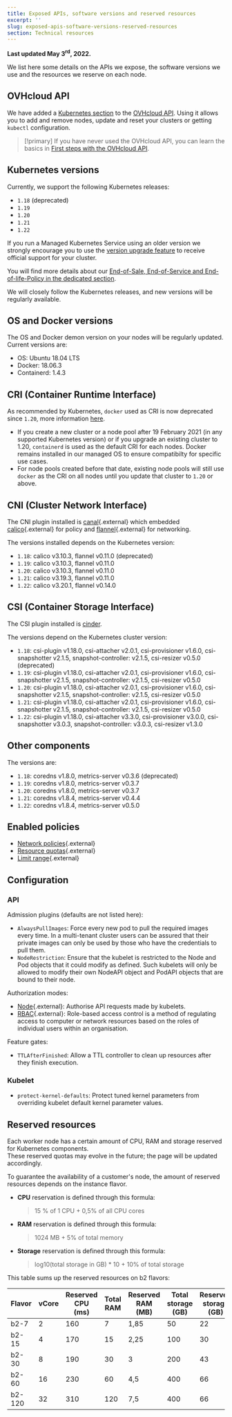 ```yaml
---
title: Exposed APIs, software versions and reserved resources
excerpt: ''
slug: exposed-apis-software-versions-reserved-resources
section: Technical resources
---
```


**Last updated May 3<sup>rd</sup>, 2022.**

We list here some details on the APIs we expose, the software versions we use and the resources we reserve on each node.

## OVHcloud API

We have added a [Kubernetes section](https://api.ovh.com/console/#/cloud/project/{serviceName}/kube) to the [OVHcloud API](https://api.ovh.com/console/).
Using it allows you to add and remove nodes, update and reset your clusters or getting `kubectl` configuration.

> [!primary]
> If you have never used the OVHcloud API, you can learn the basics in [First steps with the OVHcloud API](../../api/first-steps-with-ovh-api/).

## Kubernetes versions

Currently, we support the following Kubernetes releases:

* `1.18` (deprecated)
* `1.19`
* `1.20`
* `1.21`
* `1.22`

If you run a Managed Kubernetes Service using an older version we strongly encourage you to use the [version upgrade feature](../upgrading-kubernetes-version/) to receive official support for your cluster.

You will find more details about our [End-of-Sale, End-of-Service and End-of-life-Policy in the dedicated section](../eos-eol-policies/).

We will closely follow the Kubernetes releases, and new versions will be regularly available.

## OS and Docker versions

The OS and Docker demon version on your nodes will be regularly updated. Current versions are:

* OS: Ubuntu 18.04 LTS
* Docker: 18.06.3
* Containerd: 1.4.3

## CRI (Container Runtime Interface)

As recommended by Kubernetes, `docker` used as CRI is now deprecated since `1.20`, more information [here](https://kubernetes.io/blog/2020/12/02/dont-panic-kubernetes-and-docker/).

* If you create a new cluster or a node pool after 19 February 2021 (in any supported Kubernetes version) or if you upgrade an existing cluster to 1.20, `containerd` is used as the default CRI for each nodes. Docker remains installed in our managed OS to ensure compatibilty for specific use cases.
* For node pools created before that date, existing node pools will still use `docker` as the CRI on all nodes until you update that cluster to `1.20` or above.

## CNI (Cluster Network Interface)

The CNI plugin installed is [canal](https://github.com/projectcalico/canal){.external} which embedded [calico](https://github.com/projectcalico/calico){.external} for policy and [flannel](https://github.com/coreos/flannel/){.external} for networking.

The versions installed depends on the Kubernetes version:

* `1.18`: calico v3.10.3, flannel v0.11.0 (deprecated)
* `1.19`: calico v3.10.3, flannel v0.11.0
* `1.20`: calico v3.10.3, flannel v0.11.0
* `1.21`: calico v3.19.3, flannel v0.11.0
* `1.22`: calico v3.20.1, flannel v0.14.0

## CSI (Container Storage Interface)

The CSI plugin installed is [cinder](https://github.com/kubernetes/cloud-provider-openstack).

The versions depend on the Kubernetes cluster version:

* `1.18`: csi-plugin v1.18.0, csi-attacher v2.0.1, csi-provisioner v1.6.0, csi-snapshotter v2.1.5, snapshot-controller: v2.1.5, csi-resizer v0.5.0 (deprecated)
* `1.19`: csi-plugin v1.18.0, csi-attacher v2.0.1, csi-provisioner v1.6.0, csi-snapshotter v2.1.5, snapshot-controller: v2.1.5, csi-resizer v0.5.0
* `1.20`: csi-plugin v1.18.0, csi-attacher v2.0.1, csi-provisioner v1.6.0, csi-snapshotter v2.1.5, snapshot-controller: v2.1.5, csi-resizer v0.5.0
* `1.21`: csi-plugin v1.18.0, csi-attacher v2.0.1, csi-provisioner v1.6.0, csi-snapshotter v2.1.5, snapshot-controller: v2.1.5, csi-resizer v0.5.0
* `1.22`: csi-plugin v1.18.0, csi-attacher v3.3.0, csi-provisioner v3.0.0, csi-snapshotter v3.0.3, snapshot-controller: v3.0.3, csi-resizer v1.3.0

## Other components

The versions are:

* `1.18`: coredns v1.8.0, metrics-server v0.3.6 (deprecated)
* `1.19`: coredns v1.8.0, metrics-server v0.3.7
* `1.20`: coredns v1.8.0, metrics-server v0.3.7
* `1.21`: coredns v1.8.4, metrics-server v0.4.4
* `1.22`: coredns v1.8.4, metrics-server v0.5.0


## Enabled policies

* [Network policies](https://kubernetes.io/docs/concepts/services-networking/network-policies/){.external}
* [Resource quotas](https://kubernetes.io/docs/concepts/policy/resource-quotas/){.external}
* [Limit range](https://kubernetes.io/docs/concepts/policy/limit-range/){.external}

## Configuration

### API

Admission plugins (defaults are not listed here):

* `AlwaysPullImages`: Force every new pod to pull the required images every time. In a multi-tenant cluster users can be assured that their private images can only be used by those who have the credentials to pull them.
* `NodeRestriction`: Ensure that the kubelet is restricted to the Node and Pod objects that it could modify as defined. Such kubelets will only be allowed to modify their own NodeAPI object and PodAPI objects that are bound to their node.

Authorization modes:

* [Node](https://kubernetes.io/docs/reference/access-authn-authz/node/){.external}: Authorise API requests made by kubelets.
* [RBAC](https://kubernetes.io/docs/reference/access-authn-authz/rbac/){.external}: Role-based access control is a method of regulating access to computer or network resources based on the roles of individual users within an organisation.

Feature gates:

* `TTLAfterFinished`: Allow a TTL controller to clean up resources after they finish execution.

### Kubelet

* `protect-kernel-defaults`: Protect tuned kernel parameters from overriding kubelet default kernel parameter values.

## Reserved resources

Each worker node has a certain amount of CPU, RAM and storage reserved for Kubernetes components.  
These reserved quotas may evolve in the future; the page will be updated accordingly.

To guarantee the availability of a customer's node, the amount of reserved resources depends on the instance flavor.

* **CPU** reservation is defined through this formula:  
    > 15 % of 1 CPU + 0,5% of all CPU cores

* **RAM** reservation is defined through this formula:  
    > 1024 MB + 5% of total memory

* **Storage** reservation is defined through this formula:  
    > log10(total storage in GB) * 10 + 10% of total storage

This table sums up the reserved resources on b2 flavors:

| Flavor | vCore | Reserved CPU (ms) | Total RAM | Reserved RAM (MB) | Total storage (GB) | Reserved storage (GB) |
|-|-|-|-|-|-|-|
| b2-7 | 2 | 160 | 7 | 1,85 | 50 | 22 |
| b2-15 | 4 | 170 | 15 | 2,25 | 100 | 30 |
| b2-30 | 8 | 190 | 30 | 3 | 200 | 43 |
| b2-60 | 16 | 230 | 60 | 4,5 | 400 | 66 |
| b2-120 | 32 | 310 | 120 | 7,5 | 400 | 66 |
